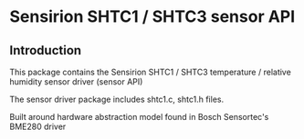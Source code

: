 # Sensirion SHTC1 / SHTC3 sensor API
## Introduction
This package contains the Sensirion SHTC1 / SHTC3 temperature / relative humidity
sensor driver (sensor API)

The sensor driver package includes shtc1.c, shtc1.h files.

Built around hardware abstraction model found in Bosch Sensortec's BME280 driver
